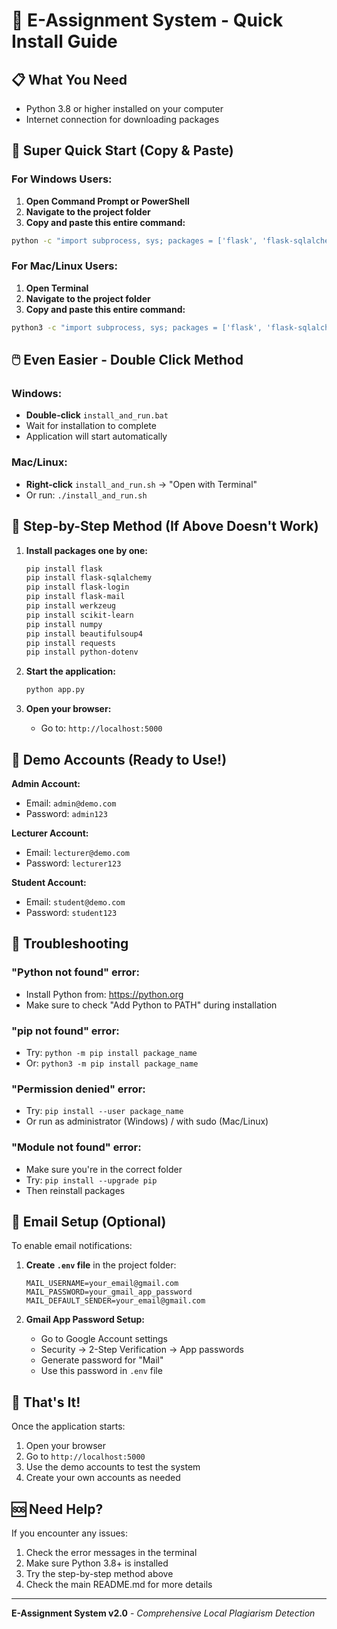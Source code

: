 # 🚀 E-Assignment System - Quick Install Guide

## 📋 What You Need
- Python 3.8 or higher installed on your computer
- Internet connection for downloading packages

## 🎯 Super Quick Start (Copy & Paste)

### For Windows Users:
1. **Open Command Prompt or PowerShell**
2. **Navigate to the project folder**
3. **Copy and paste this entire command:**

```bash
python -c "import subprocess, sys; packages = ['flask', 'flask-sqlalchemy', 'flask-login', 'flask-mail', 'werkzeug', 'scikit-learn', 'numpy', 'beautifulsoup4', 'requests', 'python-dotenv']; [subprocess.run([sys.executable, '-m', 'pip', 'install', pkg], check=True) for pkg in packages]; print('✅ All packages installed!'); subprocess.run([sys.executable, 'app.py'])"
```

### For Mac/Linux Users:
1. **Open Terminal**
2. **Navigate to the project folder**
3. **Copy and paste this entire command:**

```bash
python3 -c "import subprocess, sys; packages = ['flask', 'flask-sqlalchemy', 'flask-login', 'flask-mail', 'werkzeug', 'scikit-learn', 'numpy', 'beautifulsoup4', 'requests', 'python-dotenv']; [subprocess.run([sys.executable, '-m', 'pip', 'install', pkg], check=True) for pkg in packages]; print('✅ All packages installed!'); subprocess.run([sys.executable, 'app.py'])"
```

## 🖱️ Even Easier - Double Click Method

### Windows:
- **Double-click** `install_and_run.bat`
- Wait for installation to complete
- Application will start automatically

### Mac/Linux:
- **Right-click** `install_and_run.sh` → "Open with Terminal"
- Or run: `./install_and_run.sh`

## 📝 Step-by-Step Method (If Above Doesn't Work)

1. **Install packages one by one:**
   ```bash
   pip install flask
   pip install flask-sqlalchemy
   pip install flask-login
   pip install flask-mail
   pip install werkzeug
   pip install scikit-learn
   pip install numpy
   pip install beautifulsoup4
   pip install requests
   pip install python-dotenv
   ```

2. **Start the application:**
   ```bash
   python app.py
   ```

3. **Open your browser:**
   - Go to: `http://localhost:5000`

## 🎯 Demo Accounts (Ready to Use!)

**Admin Account:**
- Email: `admin@demo.com`
- Password: `admin123`

**Lecturer Account:**
- Email: `lecturer@demo.com`
- Password: `lecturer123`

**Student Account:**
- Email: `student@demo.com`
- Password: `student123`

## 🔧 Troubleshooting

### "Python not found" error:
- Install Python from: https://python.org
- Make sure to check "Add Python to PATH" during installation

### "pip not found" error:
- Try: `python -m pip install package_name`
- Or: `python3 -m pip install package_name`

### "Permission denied" error:
- Try: `pip install --user package_name`
- Or run as administrator (Windows) / with sudo (Mac/Linux)

### "Module not found" error:
- Make sure you're in the correct folder
- Try: `pip install --upgrade pip`
- Then reinstall packages

## 📧 Email Setup (Optional)

To enable email notifications:

1. **Create `.env` file** in the project folder:
   ```
   MAIL_USERNAME=your_email@gmail.com
   MAIL_PASSWORD=your_gmail_app_password
   MAIL_DEFAULT_SENDER=your_email@gmail.com
   ```

2. **Gmail App Password Setup:**
   - Go to Google Account settings
   - Security → 2-Step Verification → App passwords
   - Generate password for "Mail"
   - Use this password in `.env` file

## 🎉 That's It!

Once the application starts:
1. Open your browser
2. Go to `http://localhost:5000`
3. Use the demo accounts to test the system
4. Create your own accounts as needed

## 🆘 Need Help?

If you encounter any issues:
1. Check the error messages in the terminal
2. Make sure Python 3.8+ is installed
3. Try the step-by-step method above
4. Check the main README.md for more details

---
**E-Assignment System v2.0** - *Comprehensive Local Plagiarism Detection*
